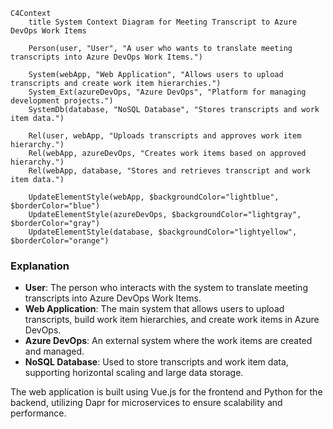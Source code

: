 ```mermaid
C4Context
    title System Context Diagram for Meeting Transcript to Azure DevOps Work Items

    Person(user, "User", "A user who wants to translate meeting transcripts into Azure DevOps Work Items.")

    System(webApp, "Web Application", "Allows users to upload transcripts and create work item hierarchies.")
    System_Ext(azureDevOps, "Azure DevOps", "Platform for managing development projects.")
    SystemDb(database, "NoSQL Database", "Stores transcripts and work item data.")

    Rel(user, webApp, "Uploads transcripts and approves work item hierarchy.")
    Rel(webApp, azureDevOps, "Creates work items based on approved hierarchy.")
    Rel(webApp, database, "Stores and retrieves transcript and work item data.")

    UpdateElementStyle(webApp, $backgroundColor="lightblue", $borderColor="blue")
    UpdateElementStyle(azureDevOps, $backgroundColor="lightgray", $borderColor="gray")
    UpdateElementStyle(database, $backgroundColor="lightyellow", $borderColor="orange")
```

### Explanation

- **User**: The person who interacts with the system to translate meeting transcripts into Azure DevOps Work Items.
- **Web Application**: The main system that allows users to upload transcripts, build work item hierarchies, and create work items in Azure DevOps.
- **Azure DevOps**: An external system where the work items are created and managed.
- **NoSQL Database**: Used to store transcripts and work item data, supporting horizontal scaling and large data storage.

The web application is built using Vue.js for the frontend and Python for the backend, utilizing Dapr for microservices to ensure scalability and performance.